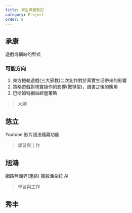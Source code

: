 ```yaml
---
title: 學生專題暫記
category: Project
order: 0
---
```



## 承康
遊戲或網站的型式

### 可能方向
1. 東方捲軸遊戲(三大邪教)二次創作對於真實生活帶來的影響
2. 策略遊戲對現實操作的影響(戰爭型)，讀書之後的應用
3. 巴哈姆特網站經營策略

> 大綱

## 悠立
Youtube 影片語法隱藏功能
> 學習與工作


## 旭鴻
網路無國界(連結)
獵殺潘朵拉
AI
> 學習與工作

## 秀丰
